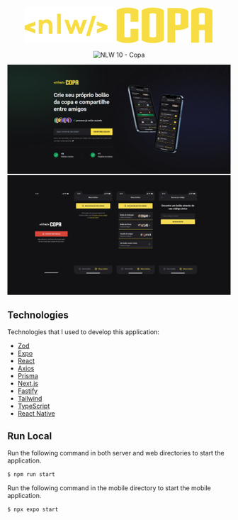 <p align="center">
  <img alt="NLW Copa" src="./web/src/assets/logo.svg" />
</p>

<p align="center">
  <img src="https://img.shields.io/static/v1?label=NLW&message=10&color=F7DD43&labelColor=202024" alt="NLW 10 - Copa" />  
</p>

<img alt="NLW Copa" src="./web/public/Web.PNG" />
<img alt="NLW Copa" src="./web/public/Mobile.png" />

## Technologies

Technologies that I used to develop this application:

- [Zod](https://github.com/colinhacks/zod)
- [Expo](https://expo.dev/)
- [React](https://reactjs.org/)
- [Axios](https://axios-http.com/)
- [Prisma](https://www.prisma.io/)
- [Next.js](https://nextjs.org/)
- [Fastify](https://www.fastify.io/)
- [Tailwind](https://tailwindcss.com/)
- [TypeScript](https://www.typescriptlang.org/)
- [React Native](https://reactnative.dev/)

## Run Local

Run the following command in both server and web directories to start the application.

```bash
$ npm run start
```

Run the following command in the mobile directory to start the mobile application.

```bash
$ npx expo start
```
